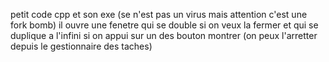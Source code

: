 petit code cpp et son exe (se n'est pas un virus mais attention c'est une fork bomb)
il ouvre une fenetre qui se double si on veux la fermer et qui se duplique a l'infini si on appui sur un des bouton montrer
(on peux l'arretter depuis le gestionnaire des taches)
